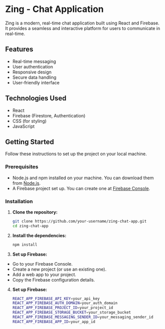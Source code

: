 # Zing - Chat Application

Zing is a modern, real-time chat application built using React and Firebase. It provides a seamless and interactive platform for users to communicate in real-time.

## Features

- Real-time messaging
- User authentication
- Responsive design
- Secure data handling
- User-friendly interface

## Technologies Used

- React
- Firebase (Firestore, Authentication)
- CSS (for styling)
- JavaScript

## Getting Started

Follow these instructions to set up the project on your local machine.

### Prerequisites

- Node.js and npm installed on your machine. You can download them from [Node.js](https://nodejs.org/).
- A Firebase project set up. You can create one at [Firebase Console](https://console.firebase.google.com/).

### Installation

1. **Clone the repository:**

   ```bash
   git clone https://github.com/your-username/zing-chat-app.git
   cd zing-chat-app
   
2. **Install the dependencies:**

   ```bash
   npm install

3. **Set up Firebase:**

- Go to your Firebase Console.
- Create a new project (or use an existing one).
- Add a web app to your project.
- Copy the Firebase configuration details.

4. **Set up Firebase:**
   ```bash
   REACT_APP_FIREBASE_API_KEY=your_api_key
   REACT_APP_FIREBASE_AUTH_DOMAIN=your_auth_domain
   REACT_APP_FIREBASE_PROJECT_ID=your_project_id
   REACT_APP_FIREBASE_STORAGE_BUCKET=your_storage_bucket
   REACT_APP_FIREBASE_MESSAGING_SENDER_ID=your_messaging_sender_id
   REACT_APP_FIREBASE_APP_ID=your_app_id

